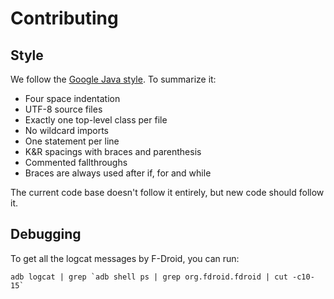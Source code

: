 Contributing
============

Style
-----

We follow the [Google Java style](https://google-styleguide.googlecode.com/svn/trunk/javaguide.html).
To summarize it:

 * Four space indentation
 * UTF-8 source files
 * Exactly one top-level class per file
 * No wildcard imports
 * One statement per line
 * K&R spacings with braces and parenthesis
 * Commented fallthroughs
 * Braces are always used after if, for and while

The current code base doesn't follow it entirely, but new code should follow
it.

Debugging
---------

To get all the logcat messages by F-Droid, you can run:

	adb logcat | grep `adb shell ps | grep org.fdroid.fdroid | cut -c10-15`
